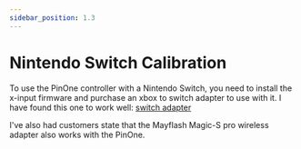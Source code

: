 ```yaml
---
sidebar_position: 1.3
---
```


# Nintendo Switch Calibration

To use the PinOne controller with a Nintendo Switch, you need to install the x-input firmware and purchase an xbox to switch adapter to use with it. I have found this one to work well: [switch adapter](https://www.aliexpress.us/item/3256806701239180.html)

I've also had customers state that the Mayflash Magic-S pro wireless adapter also works with the PinOne.